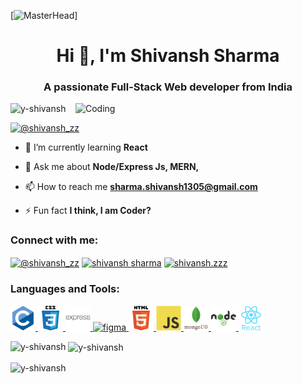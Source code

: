 [![MasterHead](https://38.media.tumblr.com/a401eaca1220428dc37379cbd7312e16/tumblr_nv44lndz1l1u6xnmoo1_1280.gif)]
<h1 align="center">Hi 👋, I'm Shivansh Sharma</h1>
<h3 align="center">A passionate Full-Stack Web developer from India</h3>

<img align="right" alt= "Coding" width="400" src="https://i.pinimg.com/originals/81/17/8b/81178b47a8598f0c81c4799f2cdd4057.gif">
<p align="left"> <img src="https://komarev.com/ghpvc/?username=y-shivansh&label=Profile%20views&color=0e75b6&style=flat" alt="y-shivansh" /> </p>

<p align="left"> <a href="https://twitter.com/@shivansh_zz" target="blank"><img src="https://img.shields.io/twitter/follow/@shivansh_zz?logo=twitter&style=for-the-badge" alt="@shivansh_zz" /></a> </p>

- 🌱 I’m currently learning **React**

- 💬 Ask me about **Node/Express Js, MERN,**

- 📫 How to reach me **sharma.shivansh1305@gmail.com**

- ⚡ Fun fact **I think, I am Coder?**

<h3 align="left">Connect with me:</h3>
<p align="left">
<a href="https://twitter.com/@shivansh_zz" target="blank"><img align="center" src="https://raw.githubusercontent.com/rahuldkjain/github-profile-readme-generator/master/src/images/icons/Social/twitter.svg" alt="@shivansh_zz" height="30" width="40" /></a>
<a href="https://linkedin.com/in/shivansh sharma" target="blank"><img align="center" src="https://raw.githubusercontent.com/rahuldkjain/github-profile-readme-generator/master/src/images/icons/Social/linked-in-alt.svg" alt="shivansh sharma" height="30" width="40" /></a>
<a href="https://instagram.com/shivansh.zzz" target="blank"><img align="center" src="https://raw.githubusercontent.com/rahuldkjain/github-profile-readme-generator/master/src/images/icons/Social/instagram.svg" alt="shivansh.zzz" height="30" width="40" /></a>
</p>

<h3 align="left">Languages and Tools:</h3>
<p align="left"> <a href="https://www.cprogramming.com/" target="_blank" rel="noreferrer"> <img src="https://raw.githubusercontent.com/devicons/devicon/master/icons/c/c-original.svg" alt="c" width="40" height="40"/> </a> <a href="https://www.w3schools.com/css/" target="_blank" rel="noreferrer"> <img src="https://raw.githubusercontent.com/devicons/devicon/master/icons/css3/css3-original-wordmark.svg" alt="css3" width="40" height="40"/> </a> <a href="https://expressjs.com" target="_blank" rel="noreferrer"> <img src="https://raw.githubusercontent.com/devicons/devicon/master/icons/express/express-original-wordmark.svg" alt="express" width="40" height="40"/> </a> <a href="https://www.figma.com/" target="_blank" rel="noreferrer"> <img src="https://www.vectorlogo.zone/logos/figma/figma-icon.svg" alt="figma" width="40" height="40"/> </a> <a href="https://www.w3.org/html/" target="_blank" rel="noreferrer"> <img src="https://raw.githubusercontent.com/devicons/devicon/master/icons/html5/html5-original-wordmark.svg" alt="html5" width="40" height="40"/> </a> <a href="https://developer.mozilla.org/en-US/docs/Web/JavaScript" target="_blank" rel="noreferrer"> <img src="https://raw.githubusercontent.com/devicons/devicon/master/icons/javascript/javascript-original.svg" alt="javascript" width="40" height="40"/> </a> <a href="https://www.mongodb.com/" target="_blank" rel="noreferrer"> <img src="https://raw.githubusercontent.com/devicons/devicon/master/icons/mongodb/mongodb-original-wordmark.svg" alt="mongodb" width="40" height="40"/> </a> <a href="https://nodejs.org" target="_blank" rel="noreferrer"> <img src="https://raw.githubusercontent.com/devicons/devicon/master/icons/nodejs/nodejs-original-wordmark.svg" alt="nodejs" width="40" height="40"/> </a> <a href="https://reactjs.org/" target="_blank" rel="noreferrer"> <img src="https://raw.githubusercontent.com/devicons/devicon/master/icons/react/react-original-wordmark.svg" alt="react" width="40" height="40"/> </a> </p>

<p><img align="left" src="https://github-readme-stats.vercel.app/api/top-langs?username=y-shivansh&show_icons=true&locale=en&layout=compact" alt="y-shivansh" /></p>

<p>&nbsp;<img align="center" src="https://github-readme-stats.vercel.app/api?username=y-shivansh&show_icons=true&locale=en" alt="y-shivansh" /></p>

<p><img align="center" src="https://github-readme-streak-stats.herokuapp.com/?user=y-shivansh&" alt="y-shivansh" /></p>
